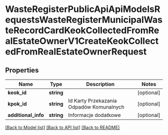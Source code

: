 # WasteRegisterPublicApiApiModelsRequestsWasteRegisterMunicipalWasteRecordCardKeokCollectedFromRealEstateOwnerV1CreateKeokCollectedFromRealEstateOwnerRequest

## Properties
Name | Type | Description | Notes
------------ | ------------- | ------------- | -------------
**keok_id** | **string** |  | [optional] 
**kpok_id** | **string** | Id Karty Przekazania Odpadów Komunalnych | [optional] 
**additional_info** | **string** | Informacje dodatkowe | [optional] 

[[Back to Model list]](../README.md#documentation-for-models) [[Back to API list]](../README.md#documentation-for-api-endpoints) [[Back to README]](../README.md)


